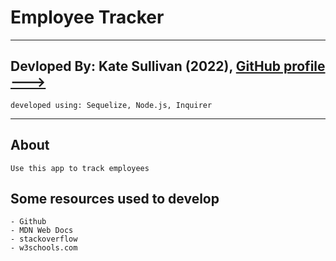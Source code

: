 # Employee Tracker

---------------------------------------------------

## Devloped By: Kate Sullivan (2022), [GitHub profile --->](https://github.com/katensullivan55)

    developed using: Sequelize, Node.js, Inquirer

---------------------------------------------------

## About

    Use this app to track employees

## Some resources used to develop

    - Github
    - MDN Web Docs
    - stackoverflow
    - w3schools.com
  
